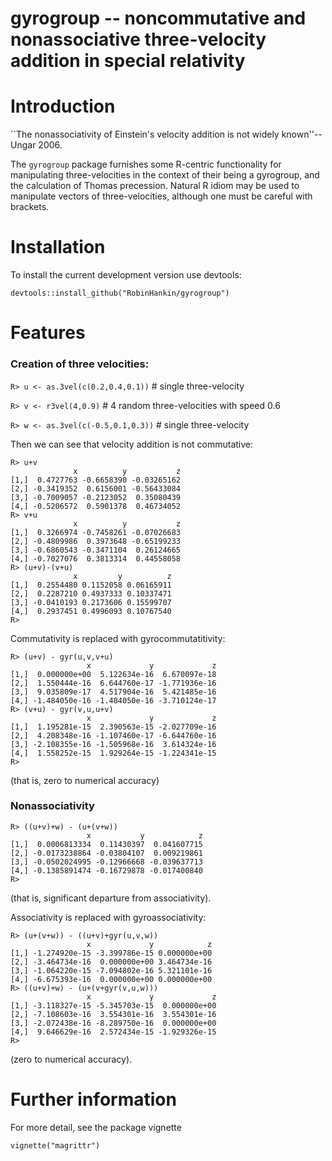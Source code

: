 gyrogroup  -- noncommutative and nonassociative three-velocity addition in special relativity
====================================

# Introduction

``The nonassociativity of Einstein's velocity addition is not widely
known''-- Ungar 2006.

The `gyrogroup` package furnishes some R-centric functionality for
manipulating three-velocities in the context of their being a
gyrogroup, and the calculation of Thomas precession.  Natural R idiom
may be used to manipulate vectors of three-velocities, although one
must be careful with brackets.


# Installation

To install the current development version use devtools:

    devtools::install_github("RobinHankin/gyrogroup")


# Features

### Creation of three velocities:

```R> u <- as.3vel(c(0.2,0.4,0.1))```   # single three-velocity
  
```R> v <- r3vel(4,0.9)```              # 4 random three-velocities with speed 0.6

```R> w <- as.3vel(c(-0.5,0.1,0.3))```  # single three-velocity

Then we can see that velocity addition is not commutative:

```
R> u+v
              x          y           z
[1,]  0.4727763 -0.6658390 -0.03265162
[2,] -0.3419352  0.6156001 -0.56433084
[3,] -0.7009057 -0.2123052  0.35080439
[4,] -0.5206572  0.5901378  0.46734052
R> v+u
              x          y           z
[1,]  0.3266974 -0.7458261 -0.07026683
[2,] -0.4809986  0.3973648 -0.65199233
[3,] -0.6860543 -0.3471104  0.26124665
[4,] -0.7027076  0.3813314  0.44558058
R> (u+v)-(v+u)
              x         y          z
[1,]  0.2554480 0.1152058 0.06165911
[2,]  0.2287210 0.4937333 0.10337471
[3,] -0.0410193 0.2173606 0.15599707
[4,]  0.2937451 0.4996093 0.10767540
R>
```



Commutativity is replaced with gyrocommutatitivity:

```
R> (u+v) - gyr(u,v,v+u)
                 x             y             z
[1,]  0.000000e+00  5.122634e-16  6.670097e-18
[2,]  1.550444e-16  6.644760e-17 -1.771936e-16
[3,]  9.035809e-17  4.517904e-16  5.421485e-16
[4,] -1.484050e-16 -1.484050e-16 -3.710124e-17
R> (v+u) - gyr(v,u,u+v)
                 x             y             z
[1,]  1.195281e-15  2.390563e-15 -2.027709e-16
[2,]  4.208348e-16 -1.107460e-17 -6.644760e-16
[3,] -2.108355e-16 -1.505968e-16  3.614324e-16
[4,]  1.558252e-15  1.929264e-15 -1.224341e-15
R>
``` 

(that is, zero to numerical accuracy)

### Nonassociativity

 
```
R> ((u+v)+w) - (u+(v+w))
                 x           y            z
[1,]  0.0006813334  0.11430397  0.041607715
[2,] -0.0173238864 -0.03804107  0.009219861
[3,] -0.0502024995 -0.12966668 -0.039637713
[4,] -0.1385891474 -0.16729878 -0.017400840
R>
``` 

(that is, significant departure from associativity).

Associativity is replaced with gyroassociativity:

```
R> (u+(v+w)) - ((u+v)+gyr(u,v,w))
                 x             y            z
[1,] -1.274920e-15 -3.399786e-15 0.000000e+00
[2,] -3.464734e-16  0.000000e+00 3.464734e-16
[3,] -1.064220e-15 -7.094802e-16 5.321101e-16
[4,] -6.675393e-16  0.000000e+00 0.000000e+00
R> ((u+v)+w) - (u+(v+gyr(v,u,w)))
                 x             y             z
[1,] -3.118327e-15 -5.345703e-15  0.000000e+00
[2,] -7.108603e-16  3.554301e-16  3.554301e-16
[3,] -2.072438e-16 -8.289750e-16  0.000000e+00
[4,]  9.646629e-16  2.572434e-15 -1.929326e-15
R> 
```

(zero to numerical accuracy).



# Further information
For more detail, see the package vignette

    vignette("magrittr")
 
 

